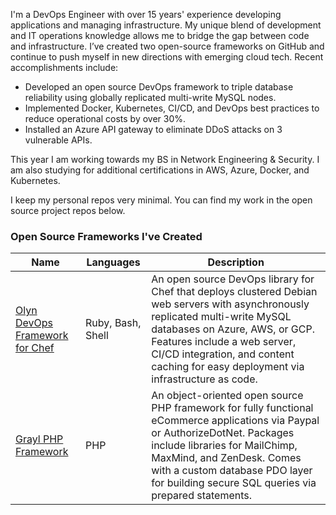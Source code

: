 
I'm a DevOps Engineer with over 15 years' experience developing applications and managing infrastructure. My unique blend of development and IT operations knowledge allows me to bridge the gap between code and infrastructure. I’ve created two open-source frameworks on GitHub and continue to push myself in new directions with emerging cloud tech. Recent accomplishments include:

- Developed an open source DevOps framework to triple database reliability using globally replicated multi-write MySQL nodes.
- Implemented Docker, Kubernetes, CI/CD, and DevOps best practices to reduce operational costs by over 30%.
- Installed an Azure API gateway to eliminate DDoS attacks on 3 vulnerable APIs.

This year I am working towards my BS in Network Engineering & Security. I am also studying for additional certifications in AWS, Azure, Docker, and Kubernetes.

I keep my personal repos very minimal. You can find my work in the open source project repos below.

### Open Source Frameworks I've Created

| Name | Languages | Description |
|--------------------------|---|---|
| [Olyn DevOps Framework for Chef](https://github.com/olyn-chef) | Ruby, Bash, Shell | An open source DevOps library for Chef that deploys clustered Debian web servers with asynchronously replicated multi-write MySQL databases on Azure, AWS, or GCP. Features include a web server, CI/CD integration, and content caching for easy deployment via infrastructure as code. |
| [Grayl PHP Framework](https://github.com/grayl-php) | PHP | An object-oriented open source PHP framework for fully functional eCommerce applications via Paypal or AuthorizeDotNet. Packages include libraries for MailChimp, MaxMind, and ZenDesk. Comes with a custom database PDO layer for building secure SQL queries via prepared statements. |
